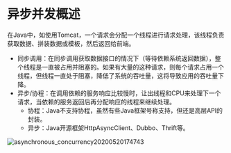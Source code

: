 # 异步并发概述

在Java中，如使用Tomcat，一个请求会分配一个线程进行请求处理，该线程负责获取数据、拼装数据或模板，然后返回给前端。

- 同步调用：在同步调用获取数据接口的情况下（等待依赖系统返回数据），整个线程是一直被占用并阻塞的。如果有大量的这种请求，则每个请求占用一个线程，但线程一直处于阻塞，降低了系统的吞吐量，这将导致应用的吞吐量下降。
- 异步/协程：在调用依赖的服务响应比较慢时，让出线程和CPU来处理下一个请求，当依赖的服务返回后再分配响应的线程来继续处理。
  - 协程：Java不支持协程，虽然有些Java框架号称支持，但还是高层API的封装。
  - 异步：Java开源框架HttpAsyncClient、Dubbo、Thrift等。

![asynchronous_concurrency20200520174743](https://zhishan-zh.github.io/media/asynchronous_concurrency20200520174743.png)

